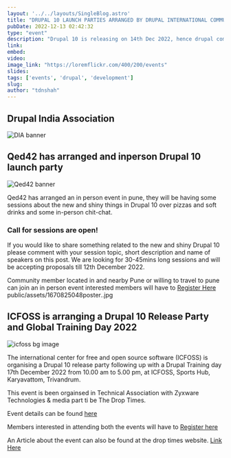 ```yaml
---
layout: '../../layouts/SingleBlog.astro'
title: "DRUPAL 10 LAUNCH PARTIES ARRANGED BY DRUPAL INTERNATIONAL COMMUNITY"
pubDate: 2022-12-13 02:42:32
type: "event"
description: "Drupal 10 is releasing on 14th Dec 2022, hence drupal community have arranged few online and offline events, the details of this events are and registration links for the same have beem collated in this blog post."
link: 
embed: 
video: 
image_link: "https://loremflickr.com/400/200/events"
slides: 
tags: ['events', 'drupal', 'development']
slug:
author: "tdnshah"
---
```

## Drupal India Association

<Image src="/assets/blog/images/1670568915127.jpeg" aspectRatio="0.5" alt="DIA banner">

## Qed42 has arranged and inperson Drupal 10 launch party
<Image src="/assets/blog/images/1670845590953.jpeg" aspectRatio="1" alt="Qed42 banner">

Qed42 has arranged an in person event in pune, they will be having some sessions about the new and shiny things in Drupal 10 over pizzas and soft drinks and some in-person chit-chat. 

### Call for sessions are open!
If you would like to share something related to the new and shiny Drupal 10 please comment with your session topic, short description and name of speakers on this post. We are looking for 30-45mins long sessions and will be accepting proposals till 12th December 2022.

Community member located in and nearby Pune or willing to travel to pune can join an in person event interested members will have to [Register Here](https://bit.ly/3Y9cc3T)
public/assets/1670825048poster..jpg

## ICFOSS is arranging a Drupal 10 Release Party and Global Training Day 2022
<Image src="/assets/blog/images/1670825048poster.jpg" aspectRatio="1" alt="icfoss bg image">

The international center for free and open source software (ICFOSS) is organising a Drupal 10 release party following up with a Drupal Training day 17th December 2022 from 10.00 am to 5.00 pm, at ICFOSS, Sports Hub, Karyavattom, Trivandrum.

This event is been orgainsed in Technical Association with Zyxware Technologies & media part ti be The Drop Times.

Event details can be found [here](https://icfoss.in/event-details/166)

Members interested in attending both the events will have to [Register here](https://www.thedroptimes.com/event/gtd2022-kerala/register)

An Article about the event can also be found at the drop times website. [Link Here](https://www.thedroptimes.com/events/27608/drupal-launch-party-kerala)
